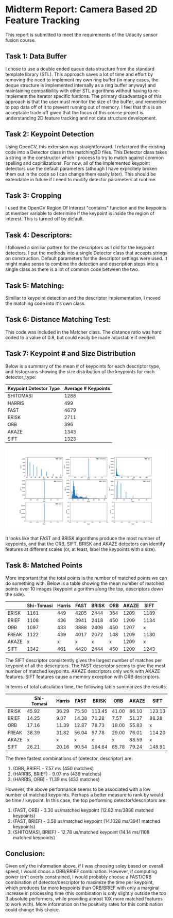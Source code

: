 # Midterm Report: Camera Based 2D Feature Tracking

This report is submitted to meet the requirements of the Udacity sensor fusion course.

## Task 1: Data Buffer

I chose to use a double ended queue data structure from the standard template library (STL). This approach saves a lot of time and effort by removing the need to implement my own ring buffer (in many cases, the deque structure is implemented internally as a ring buffer anyway) and maintaining compatibility with other STL algorithms without having to re-implement the iterator specific funtions. The primary disadvantage of this approach is that the user must monitor the size of the buffer, and remember to pop data off of it to prevent running out of memory. I feel that this is an acceptable trade off given that the focus of this course project is understanding 2D feature tracking and not data structure development.

## Task 2: Keypoint Detection

Using OpenCV, this extension was straightforward. I refactored the existing code into a Detector class in the matching2D files. This Detector class takes a string in the constructor which I process to try to match against common spelling and capitilizations. For now, all of the implemented keypoint detectors use the default parameters (athough I have explicitely broken them out in the code so I can change them easily later). This should be extendable in future if I need to modify detector parameters at runtime.

## Task 3: Cropping

I used the OpenCV Region Of Interest "contains" function and the keypoints pt member variable to deterimine if the keypoint is inside the region of interest. This is turned off by default.

## Task 4: Descriptors:

I followed a similiar pattern for the descriptors as I did for the keypoint detectors. I put the methods into a single Detector class that accepts strings on construction. Default parameters for the descriptor settings were used. It might make sense to combine the detection and description steps into a single class as there is a lot of common code between the two. 

## Task 5: Matching:

Similiar to keypoint detection and the descriptor implementation, I moved the matching code into it's own class.

## Task 6: Distance Matching Test:

This code was included in the Matcher class. The distance ratio was hard coded to a value of 0.8, but could easily be made adjustable if needed.

## Task 7: Keypoint # and Size Distribution

Below is a summary of the mean # of keypoints for each descriptor type, and histograms showing the size distribution of the keypoints for each detector_type:

Keypoint Detector Type | Average # Keypoints
-----------------------|--------------------
SHITOMASI | 1288
HARRIS | 499
FAST | 4679
BRISK | 2711
ORB | 396
AKAZE | 1343
SIFT | 1323

![Histogram of Keypoint Sizes for Multiple Algorithms](keypoints_distribution.png)

It looks like that FAST and BRISK algorithms produce the most number of keypoints, and that the ORB, SIFT, BRISK and AKAZE detectors can identify features at different scales (or, at least, label the keypoints with a size).

## Task 8: Matched Points

More important that the total points is the number of matched points we can do something with. Below is a table showing the mean number of matched points over 10 images (keypoint algorithm along the top, descriptors down the side).


|          | Shi-Tomasi | Harris | FAST | BRISK | ORB | AKAZE | SIFT |
|----------|------------|--------|------|-------|-----|-------|------|
| BRISK    | 1161       | 449    | 4205 | 2444  | 354 | 1209  | 1189 |
| BRIEF    | 1108       | 436    | 3941 | 2418  | 450 | 1209  | 1134 |
| ORB      | 1097       | 433    | 3888 | 2406  | 450 | 1207  | x    |
| FREAK    | 1122       | 439    | 4017 | 2072  | 148 | 1209  | 1130 |
| AKAZE    | x          | x      | x    | x     | x   | 1209  | x    |
| SIFT     | 1342       | 461    | 4420 | 2444  | 450 | 1209  | 1243 |


The SIFT descriptor consistently gives the largest number of matches per keypoint of all the descriptors. The FAST descriptor seems to give the most number of matched keypoints. AKAZE descriptors only work with AKAZE features. SIFT features cause a memory exception with ORB descriptors.

In terms of total calculation time, the following table summarizes the results:

|          | Shi-Tomasi | Harris | FAST | BRISK  | ORB  | AKAZE | SIFT  |
|----------|------------|--------|------|--------|------|-------|-------|
| BRISK    |  45.92     | 36.29  | 75.50| 113.45 | 41.00| 86.10 | 123.13|
| BRIEF    |  14.25     | 9.07   | 14.38| 71.28  | 7.57 | 51.37 | 88.28 |
| ORB      |  17.16     | 11.39  | 12.87| 78.73  | 18.00| 55.83 | x     |
| FREAK    |  38.39     | 31.82  | 56.04| 97.78  | 29.00| 76.01 | 114.20|
| AKAZE    |  x         | x      | x    | x      | x    | 88.59 | x     |
| SIFT     |  26.21     | 20.16  | 90.54| 164.64 | 65.78| 79.24 | 148.91|


The three fastest combinations of (detector, descriptor) are:

1. (ORB, BRIEF) - 7.57 ms (450 matches)
2. (HARRIS, BRIEF) - 9.07 ms (436 matches)
3. (HARRIS, ORB) - 11.39 ms (433 matches)

However, the above performance seems to be associated with a low number of matched keypoints. Perhaps a better measure to rank by would be time / keypoint. In this case, the top performing detector/descriptors are:

1. (FAST, ORB) - 3.30 us/matched keypoint (12.82 ms/3888 matched keypoints)
2. (FAST, BRIEF) - 3.58 us/matched keypoint (14.1028 ms/3941 matched keypoints)
3. (SHITOMASI, BRIEF) - 12.78 us/matched keypoint (14.14 ms/1108 matched keypoints)

## Conclusion:

Given only the information above, if I was choosing soley based on overall speed, I would choos a ORB/BRIEF combination. However, if computing power isn't overly constrained, I would probably choose a FAST/ORB combination of detector/descriptor to maximize the time per keypoint, which produces far more keypoints than ORB/BRIEF with only a marginal increase in processing time (this combination is only slightly outside the top 3 absolute performers, while providing almost 10X more matched features to work with). More information on the positivity rates for this combination could change this choice. 
